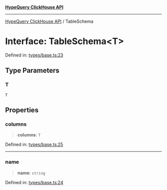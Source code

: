 [**HypeQuery ClickHouse API**](../README.md)

***

[HypeQuery ClickHouse API](../globals.md) / TableSchema

# Interface: TableSchema\<T\>

Defined in: [types/base.ts:23](https://github.com/hypequery/hypequery/blob/ae4f4eab4c2fdf4856fe5bd7c69fb922444337a1/packages/clickhouse/src/types/base.ts#L23)

## Type Parameters

### T

`T`

## Properties

### columns

> **columns**: `T`

Defined in: [types/base.ts:25](https://github.com/hypequery/hypequery/blob/ae4f4eab4c2fdf4856fe5bd7c69fb922444337a1/packages/clickhouse/src/types/base.ts#L25)

***

### name

> **name**: `string`

Defined in: [types/base.ts:24](https://github.com/hypequery/hypequery/blob/ae4f4eab4c2fdf4856fe5bd7c69fb922444337a1/packages/clickhouse/src/types/base.ts#L24)
